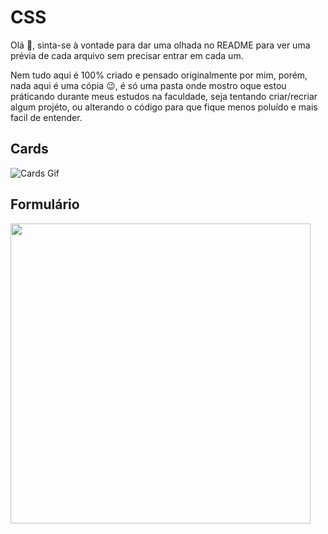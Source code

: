 # CSS
<p>Olá 👋, sinta-se à vontade para dar uma olhada no README para ver uma prévia de cada arquivo sem precisar entrar em cada um.</p>
  
<p>Nem tudo aqui é 100% criado e pensado originalmente por mim, porém, nada aqui é uma cópia 😉, é só uma pasta onde mostro oque 
  estou práticando durante meus estudos na faculdade, seja tentando criar/recriar algum projéto, ou alterando o código para que fique 
  menos poluído e mais facil de entender.</p>

<article>
  <h2>Cards</h2>
  
  ![Cards Gif](https://user-images.githubusercontent.com/101893896/170575943-baea8749-ede0-4557-ab9e-7db5bb709eb4.gif)
</article>

<article>
  <h2>Formulário</h2>
  
  <img src="https://user-images.githubusercontent.com/101893896/166433149-101b9545-79c7-4330-b3bd-b2a349ed840d.png" width="480px">
</article>
